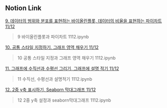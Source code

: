## Notion Link


[9. 데이터의 범위와 분포를 표현하는 바이올린플롯, 데이터의 비율을 표현하는 파이차트 11/12](https://determined-fan-807.notion.site/9-11-12-50f298bd74c240b4bed9eccfafac82af)
> 9 바이올린플롯과 파이차트 1112.ipynb

[10. 공통 스타일 지정하기, 그래프 영역 채우기 11/12](https://determined-fan-807.notion.site/10-11-12-dac9c812f3b74891bab7356a2d5e2810)
> 10 공통 스타일 지정과 그래프 영역 채우기 1112.ipynb

[11. 그래프에 수직선과 수평선 그리기,  그래프에 설명 적기 11/12](https://determined-fan-807.notion.site/11-11-12-d44258d9eea242c7bcde75855f806b95)
> 11 수직선, 수평선과 설명적기 1112.ipynb

[12. 2중 y축 표시하기, Seaborn 막대그래프 11/12](https://determined-fan-807.notion.site/12-2-y-Seaborn-11-12-3bf85a4ee4914f5a91ab36a2ccd446d5)
> 12 2중 y축 설정과 seaborn막대그래프 1112.ipynb
